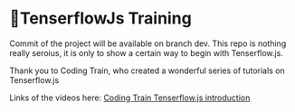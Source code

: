 # 🤖TenserflowJs Training

Commit of the project will be available on branch dev.
This repo is nothing really seroius, it is only to show a certain way to begin with Tenserflow.js.

Thank you to Coding Train, who created a wonderful series of tutorials on Tenserflow.js

Links of the videos here: [Coding Train Tenserflow.js introduction](https://www.youtube.com/watch?v=Qt3ZABW5lD0)

